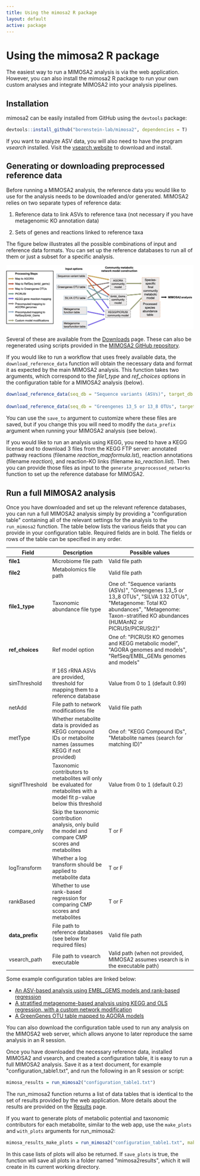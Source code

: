 ```yaml
---
title: Using the mimosa2 R package
layout: default
active: package
---
```

# Using the mimosa2 R package

The easiest way to run a MIMOSA2 analysis is via the web application. However, you can also install the mimosa2 R package
 to run your own custom analyses and integrate MIMOSA2 into your analysis pipelines.

## Installation

mimosa2 can be easily installed from GitHub using the `devtools` package:

```R
devtools::install_github("borenstein-lab/mimosa2", dependencies = T)
``` 
If you want to analyze ASV data, you will also need to have the program *vsearch* installed. Visit the [vsearch website](https://github.com/torognes/vsearch) to download and install.

## Generating or downloading preprocessed reference data

Before running a MIMOSA2 analysis, the reference data you would like to use for the analysis needs to be downloaded and/or generated. MIMOSA2 relies on two separate types of reference data: 

1) Reference data to link ASVs to reference taxa (not necessary if you have metagenomic KO annotation data)

2) Sets of genes and reactions linked to reference taxa

The figure below illustrates all the possible combinations of input and reference data formats. You can set up the reference databases to run all of them or just a subset for a specific analysis.

![reference chart](FigureS1_modelBuilding.png "Reference Flow Chart")

Several of these are available from the [Downloads](download.html) page. These can also be regenerated using scripts provided in the [MIMOSA2 GitHub repository](https://github.com/cnoecker/MIMOSA2shiny/). 

If you would like to run a workflow that uses freely available data, the `download_reference_data` function will obtain the necessary data and format it as expected by the main MIMOSA2 analysis. This function takes two arguments, which correspond to the *file1_type* and *ref_choices* options in the configuration table for a MIMOSA2 analysis (below).

```R
download_reference_data(seq_db = "Sequence variants (ASVs)", target_db = "AGORA genomes and models")

download_reference_data(seq_db = "Greengenes 13_5 or 13_8 OTUs", target_db = "RefSeq/EMBL_GEMs genomes and models")

```
You can use the `save_to` argument to customize where these files are saved, but if you change this you will need to modify the `data_prefix` argument when running your MIMOSA2 analysis (see below).

If you would like to run an analysis using KEGG, you need to have a KEGG license and to download 3 files from the KEGG FTP server: annotated pathway reactions (filename *reaction_mapformula.lst*), reaction annotations (filename *reaction*), and reaction-KO links (filename *ko_reaction.list*). Then you can provide those files as input to the `generate_preprocessed_networks` function to set up the reference database for MIMOSA2.

## Run a full MIMOSA2 analysis

Once you have downloaded and set up the relevant reference databases, you can run a full MIMOSA2 analysis simply by providing a "configuration table" containing all of the relevant settings for the analysis to the `run_mimosa2` function.
The table below lists the various fields that you can provide in your configuration table. Required fields are in bold. The fields or rows of the table can be specified in any order.

| Field | Description | Possible values |
|------|----------|---------|
|**file1** | Microbiome file path | Valid file path|
|**file2** | Metabolomics file path | Valid file path|
|**file1_type** | Taxonomic abundance file type| One of: "Sequence variants (ASVs)", "Greengenes 13_5 or 13_8 OTUs", "SILVA 132 OTUs", "Metagenome: Total KO abundances", "Metagenome: Taxon-stratified KO abundances (HUMAnN2 or PICRUSt/PICRUSt2)" |
|**ref_choices** | Ref model option | One of: "PICRUSt KO genomes and KEGG metabolic model", "AGORA genomes and models", "RefSeq/EMBL_GEMs genomes and models" |
|simThreshold | If 16S rRNA ASVs are provided, threshold for mapping them to a reference database | Value from 0 to 1 (default 0.99)|
|netAdd | File path to network modifications file | Valid file path|
|metType | Whether metabolite data is provided as KEGG compound IDs or metabolite names (assumes KEGG if not provided) | One of: "KEGG Compound IDs", "Metabolite names (search for matching ID)" |
|signifThreshold | Taxonomic contributors to metabolites will only be evaluated for metabolites with a model fit p-value below this threshold | Value from 0 to 1 (default 0.2)|
|compare_only | Skip the taxonomic contribution analysis, only build the model and compare CMP scores and metabolites | T or F|
|logTransform | Whether a log transform should be applied to metabolite data| T or F |
|rankBased | Whether to use rank-based regression for comparing CMP scores and metabolites| T or F |
|**data_prefix** | File path to reference databases (see below for required files)| Valid file path|
|vsearch_path | File path to vsearch executable | Valid path (when not provided, MIMOSA2 assumes vsearch is in the executable path)|

Some example configuration tables are linked below:

- [An ASV-based analysis using EMBL_GEMS models and rank-based regression](config_example1.txt) 
- [A stratified metagenome-based analysis using KEGG and OLS regression, with a custom network modification](config_example2.txt)
- [A GreenGenes OTU table mapped to AGORA models](config_example3.txt)

You can also download the configuration table used to run any analysis on the MIMOSA2 web server, which allows anyone to later reproduce the same analysis in an R session.

Once you have downloaded the necessary reference data, installed MIMOSA2 and vsearch, and created a configuration table, it is easy to run a full MIMOSA2 analysis. Save it as a text document, for example "configuration_table1.txt", and run the following in an R session or script: 

```R
mimosa_results = run_mimosa2("configuration_table1.txt")
```

The run_mimosa2 function returns a list of data tables that is identical to the set of results provided by the web application. More details about the results are provided on the [Results](results.html) page.

If you want to generate plots of metabolic potential and taxonomic contributors for each metabolite, similar to the web app, use the `make_plots` and `with_plots` arguments for run_mimosa2:

```R
mimosa_results_make_plots = run_mimosa2("configuration_table1.txt", make_plots = T, save_plots = T)
```

In this case lists of plots will also be returned. If `save_plots` is true, the function will save all plots in a folder named "mimosa2results", which it will create in its current working directory.

<!---

## Run individual components of a MIMOSA2 analysis

## Other utility functions

- `format_humann2_contributions`

- `map_to_kegg`

- `plot_summary_contributions`: Make a heatmap

<h4 id="processRefs">Processing Reference Data for Compatibility with MIMOSA2</h4>

You can also generate your own version of the AGORA or RefSeq databases using the package function `download_ribosomal_ref_seqs`, which uses the [biomartR](https://ropensci.github.io/biomartr/) package to download the relevant list of accessions from NCBI. 

#### Download and reformat metabolic reconstructions
If you do not wish to use the precomputed files provided above (i.e. to use a new version of a database), you can generate a reference database set up for MIMOSA2 yourself. 

- [AGORA](www.vmh.life)
- [embl_gems](www.github.com/cdanielmachado/embl_gems/)
- PICRUSt_KEGG (PICRUSt1 pre-calculated files, plus KEGG FTP downloads): KEGG network with GreenGenes OTUs and PICRUSt 1
- KEGG (KEGG FTP downloads): KEGG network without taxonomic information, to use with KEGG-annotated metagenomic data

Note that downloading the necessary KEGG FTP files requires a license. 

If you use AGORA 1.0.2 and the current (2019) version of embl_gems, information on each model is included in the package data. Otherwise, if you use a different database version,
you may need to create a new model info file, listing each model, its 16S copy number (if known), and an ID that is shared between the model itself and its linked sequence data. You can see an example for AGORA [here](link, put data up). 

Next, use the `generate_preprocessed_networks` function to reformat the model files to be compatible with MIMOSA2. For example, to format the *embl_gems* database models:

```R
generate_preprocessed_networks("embl_gems", dat_path = file_path_to_raw_models, out_path = file_path_for_output)
```

(In the function call above, you would replace `file_path_to_raw_models` and `file_path_for_output` with your corresponding file paths.) 

To use GreenGenes and KEGG, you can download the [GreenGenes representative OTU sequence files](http://greengenes.secondgenome.com/?prefix=downloads/greengenes_database/gg_13_5/).


-->
